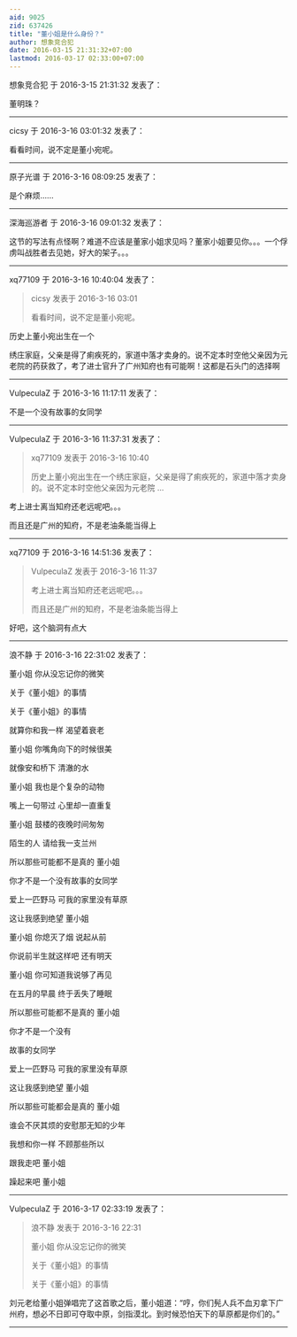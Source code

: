 ```yaml
---
aid: 9025
zid: 637426
title: "董小姐是什么身份？"
author: 想象竞合犯
date: 2016-03-15 21:31:32+07:00
lastmod: 2016-03-17 02:33:00+07:00
---
```


想象竞合犯 于 2016-3-15 21:31:32 发表了：

董明珠？

---

cicsy 于 2016-3-16 03:01:32 发表了：

看看时间，说不定是董小宛呢。

---

原子光谱 于 2016-3-16 08:09:25 发表了：

是个麻烦......

---

深海巡游者 于 2016-3-16 09:01:32 发表了：

这节的写法有点怪啊？难道不应该是董家小姐求见吗？董家小姐要见你。。。一个俘虏叫战胜者去见她，好大的架子。。。

---

xq77109 于 2016-3-16 10:40:04 发表了：

> cicsy 发表于 2016-3-16 03:01
>
> 看看时间，说不定是董小宛呢。

历史上董小宛出生在一个

绣庄家庭，父亲是得了痢疾死的，家道中落才卖身的。说不定本时空他父亲因为元老院的药获救了，考了进士官升了广州知府也有可能啊！这都是石头门的选择啊

---

VulpeculaZ 于 2016-3-16 11:17:11 发表了：

不是一个没有故事的女同学

---

VulpeculaZ 于 2016-3-16 11:37:31 发表了：

> xq77109 发表于 2016-3-16 10:40
>
> 历史上董小宛出生在一个绣庄家庭，父亲是得了痢疾死的，家道中落才卖身的。说不定本时空他父亲因为元老院 ...

考上进士离当知府还老远呢吧。。。

而且还是广州的知府，不是老油条能当得上

---

xq77109 于 2016-3-16 14:51:36 发表了：

> VulpeculaZ 发表于 2016-3-16 11:37
>
> 考上进士离当知府还老远呢吧。。。
>
> 而且还是广州的知府，不是老油条能当得上

好吧，这个脑洞有点大

---

浪不静 于 2016-3-16 22:31:02 发表了：

董小姐 你从没忘记你的微笑

关于《董小姐》的事情

关于《董小姐》的事情

就算你和我一样 渴望着衰老

董小姐 你嘴角向下的时候很美

就像安和桥下 清澈的水

董小姐 我也是个复杂的动物

嘴上一句带过 心里却一直重复

董小姐 鼓楼的夜晚时间匆匆

陌生的人 请给我一支兰州

所以那些可能都不是真的 董小姐

你才不是一个没有故事的女同学

爱上一匹野马 可我的家里没有草原

这让我感到绝望 董小姐

董小姐 你熄灭了烟 说起从前

你说前半生就这样吧 还有明天

董小姐 你可知道我说够了再见

在五月的早晨 终于丢失了睡眠

所以那些可能都不是真的 董小姐

你才不是一个没有

故事的女同学

爱上一匹野马 可我的家里没有草原

这让我感到绝望 董小姐

所以那些可能都会是真的 董小姐

谁会不厌其烦的安慰那无知的少年

我想和你一样 不顾那些所以

跟我走吧 董小姐

躁起来吧 董小姐

---

VulpeculaZ 于 2016-3-17 02:33:19 发表了：

> 浪不静 发表于 2016-3-16 22:31
>
> 董小姐 你从没忘记你的微笑
>
> 关于《董小姐》的事情
>
> 关于《董小姐》的事情

刘元老给董小姐弹唱完了这首歌之后，董小姐道：“哼，你们髡人兵不血刃拿下广州府，想必不日即可夺取中原，剑指漠北。到时候恐怕天下的草原都是你们的。”

---
